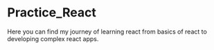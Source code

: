 # Practice_React
Here you can find my journey of learning react from basics of react to developing complex react apps.

